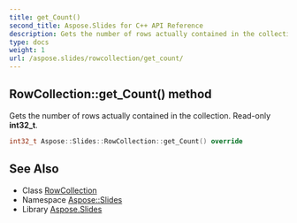 ```yaml
---
title: get_Count()
second_title: Aspose.Slides for C++ API Reference
description: Gets the number of rows actually contained in the collection. Read-only int32_t.
type: docs
weight: 1
url: /aspose.slides/rowcollection/get_count/
---
```

## RowCollection::get_Count() method


Gets the number of rows actually contained in the collection. Read-only **int32_t**.

```cpp
int32_t Aspose::Slides::RowCollection::get_Count() override
```

## See Also

* Class [RowCollection](../)
* Namespace [Aspose::Slides](../../)
* Library [Aspose.Slides](../../../)